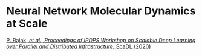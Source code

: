 # Neural Network Molecular Dynamics at Scale
[P. Rajak, *et al.*, *Proceedings of IPDPS Workshop on Scalable Deep Learning over Parallel and Distributed Infrastructure*, ScaDL (2020)](https://ieeexplore.ieee.org/abstract/document/9150357)
